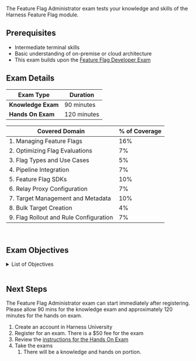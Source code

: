 The Feature Flag Administrator exam tests your knowledge and skills of the Harness Feature Flag module.  

## Prerequisites

- Intermediate terminal skills
- Basic understanding of on-premise or cloud architecture
- This exam builds upon the [Feature Flag Developer Exam](/certifications/feature-flags?lvl=developer)

## Exam Details
| Exam Type                               | Duration         |
| ----------------------------------- | --------------- |
| **Knowledge Exam** | 90 minutes |
| **Hands On Exam** | 120 minutes |

| Covered Domain                                              | % of Coverage |
| ------------------------------------------------------------| --------------|
| 1. Managing Feature Flags                                    | 16%           |
| 2. Optimizing Flag Evaluations                               | 7%            |
| 3. Flag Types and Use Cases                                  | 5%            |
| 4. Pipeline Integration                                      | 7%            |
| 5. Feature Flag SDKs                                         | 10%           |
| 6. Relay Proxy Configuration                                 | 7%            |
| 7. Target Management and Metadata                            | 10%           |
| 8. Bulk Target Creation                                      | 4%            |
| 9. Flag Rollout and Rule Configuration                       | 7%            |


<br />

## Exam Objectives 

<details>
<summary>List of Objectives</summary>

The following is a detailed list of exam objectives:

| #   | Objective                                       |
|-----|-------------------------------------------------|
| **1** | **Managing Feature Flags**                     |
| 1.1 | Create new feature flags with appropriate configurations. |
| 1.2 | Modify existing feature flags to update their behavior. |
| 1.3 | Archive feature flags when they are no longer needed. |
| **2** | **Optimizing Flag Evaluations**                |
| 2.1 | Identify and address latency issues in flag evaluations. |
| 2.2 | Implement caching strategies to improve response times. |
| 2.3 | Monitor and analyze flag evaluation performance. |
| **3** | **Flag Types and Use Cases**                  |
| 3.1 | Choose the right type of feature flag for specific use cases. |
| 3.2 | Create feature flags that serve different variations, including dark mode. |
| 3.3 | Configure feature flags for internal testing and feedback. |
| **4** | **Pipeline Integration**                      |
| 4.1 | Understand the options for setting flag switches in feature flag pipelines. |
| 4.2 | Implement default pipelines for consistent flag changes. |
| 4.3 | Add approval gates and notifications for flag enable/disable processes. |
| **5** | **Feature Flag SDKs**                         |
| 5.1 | Identify available processors for the Feature Flag SDK in Harness. |
| 5.2 | Understand which server-side SDKs are supported by Harness. |
| 5.3 | Configure SDKs to interact with Harness Feature Flags. |
| **6** | **Relay Proxy Configuration**                |
| 6.1 | Troubleshoot Relay Proxy configurations for streaming functionality. |
| 6.2 | Update Relay Proxy settings and handle API key changes. |
| 6.3 | Ensure proper communication between SDKs and Relay Proxy. |
| **7** | **Target Management and Metadata**           |
| 7.1 | Associate feature flags with specific server targets. |
| 7.2 | Add custom attributes to targets for enhanced metadata. |
| 7.3 | Understand the removal and expiration behavior of targets. |
| **8** | **Bulk Target Creation**                     |
| 8.1 | Explore alternative methods for creating custom target lists. |
| 8.2 | Understand the limitations of CSV imports for target creation. |
| 8.3 | Utilize available options to populate the list of targets efficiently. |
| **9** | **Flag Rollout and Rule Configuration**      |
| 9.1 | Define rollout strategies, including percentage rollouts. |
| 9.2 | Ensure consistent flag values for users across different SDKs. |
| 9.3 | Create and manage rules to control flag behavior for specific targets and groups. |


</details>

<br />

## Next Steps

The Feature Flag Administrator exam can start immediately after registering. Please allow 90 mins for the knowledge exam and approximately 120 minutes for the hands on exam.

1. Create an account in Harness University
2.  Register for an exam. There is a $50 fee for the exam
3. Review the [instructions for the Hands On Exam](/certifications/instructions)
4. Take the exams
    1. There will be a knowledge and hands on portion.	
